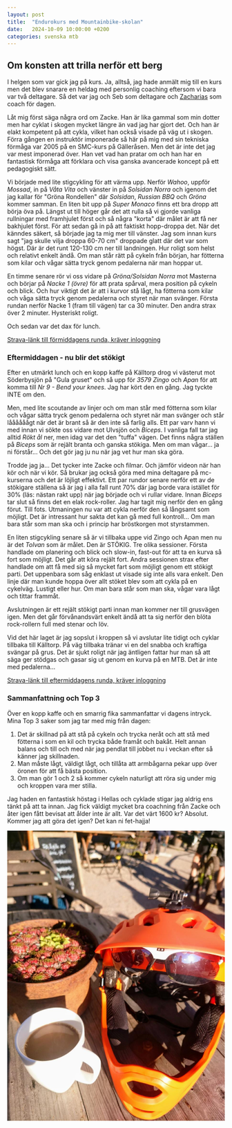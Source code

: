 ```yaml
---
layout: post
title:  "Endurokurs med Mountainbike-skolan"
date:   2024-10-09 10:00:00 +0200
categories: svenska mtb
---
```


## Om konsten att trilla nerför ett berg

I helgen som var gick jag på kurs. Ja, alltså, jag hade anmält mig till en kurs men det blev snarare en heldag med personlig coaching eftersom vi bara var två deltagare. Så det var jag och Seb som deltagare och [Zacharias](https://mountainbikeskolan.se/om-oss/racing-team/) som coach för dagen.

Låt mig först säga några ord om Zacke. Han är lika gammal som min dotter men har cyklat i skogen mycket längre än vad jag har gjort det. Och han är elakt kompetent på att cykla, vilket han också visade på väg ut i skogen. Förra gången en instruktör imponerade så här på mig med sin tekniska förmåga var 2005 på en SMC-kurs på Gälleråsen. Men det är inte det jag var mest imponerad över. Han vet vad han pratar om och han har en fantastisk förmåga att förklara och visa ganska avancerade koncept på ett pedagogiskt sätt.

Vi började med lite stigcykling för att värma upp. Nerför _Wahoo_, uppför _Mossad_, in på _Våta Vita_ och vänster in på _Solsidan Norra_ och igenom det jag kallar för "Gröna Rondellen" där _Solsidan_, _Russian BBQ_ och _Gröna_ kommer samman. En liten bit upp på _Super Monaco_ finns ett bra dropp att börja öva på. Längst ut till höger går det att rulla så vi gjorde vanliga rullningar med framhjulet först och så några "korta" där målet är att få ner bakhjulet först. För att sedan gå in på att faktiskt hopp-droppa det. När det känndes säkert, så började jag ta mig mer till vänster. Jag som innan kurs sagt "jag skulle vilja droppa 60-70 cm" droppade glatt där det var som högst. Där är det runt 120-130 cm ner till landningen. Hur roligt som helst och relativt enkelt ändå. Om man står rätt på cykeln från början, har fötterna som kilar och vågar sätta tryck genom pedalerna när man hoppar ut.

En timme senare rör vi oss vidare på _Gröna/Solsidan Norra_ mot Masterna och börjar på _Nacke 1 (övre)_ för att prata spårval, mera position på cykeln och blick. Och hur viktigt det är att i kurvor stå lågt, ha fötterna som kilar och våga sätta tryck genom pedalerna och styret när man svänger. Första rundan nerför Nacke 1 (fram till vägen) tar ca 30 minuter. Den andra strax över 2 minuter. Hysteriskt roligt.

Och sedan var det dax för lunch.

[Strava-länk till förmiddagens runda, kräver inloggning](https://www.strava.com/activities/12588090604)

### Eftermiddagen - nu blir det stökigt

Efter en utmärkt lunch och en kopp kaffe på Källtorp drog vi västerut mot Söderbysjön på "Gula gruset" och så upp för _3579 Zingo_ och _Apan_ för att komma till _Nr 9 - Bend your knees_. Jag har kört den en gång. Jag tyckte INTE om den.

Men, med lite scoutande av linjer och om man står med fötterna som kilar och vågar sätta tryck genom pedalerna och styret när man svänger och står låååååågt när det är brant så är den inte så farlig alls. Ett par varv hann vi med innan vi sökte oss vidare mot Ulvsjön och _Biceps_. I vanliga fall tar jag alltid _Rökt ål_ ner, men idag var det den "tuffa" vägen. Det finns några ställen på _Biceps_ som är rejält branta och ganska stökiga. Men om man vågar... ja ni förstår... Och det gör jag ju nu när jag vet hur man ska göra.

Trodde jag ja... Det tycker inte Zacke och filmar. Och jämför videon när han kör och när vi kör. Så brukar jag också göra med mina deltagare på mc-kurserna och det är löjligt effektivt. Ett par rundor senare nerför ett av de stökigare ställena så är jag i alla fall runt 70% där jag borde vara istället för 30% (läs: nästan rakt upp) när jag började och vi rullar vidare. Innan _Biceps_ tar slut så finns det en elak rock-roller. Jag har tagit mig nerför den en gång förut. Till fots. Utmaningen nu var att cykla nerför den så långsamt som möjligt. Det är intressant hur sakta det kan gå med full kontroll... Om man bara står som man ska och i princip har bröstkorgen mot styrstammen.

En liten stigcykling senare så är vi tillbaka uppe vid Zingo och Apan men nu är det _Tolvan_ som är målet. Den är STÖKIG. Tre olika sessioner. Första handlade om planering och blick och slow-in, fast-out för att ta en kurva så fort som möjligt. Det går att köra rejält fort. Andra sessionen strax efter handlade om att få med sig så mycket fart som möjligt genom ett stökigt parti. Det uppenbara som såg enklast ut visade sig inte alls vara enkelt. Den linje där man kunde hoppa över allt stöket blev som att cykla på en cykelväg. Lustigt eller hur. Om man bara står som man ska, vågar vara lågt och tittar frammåt.

Avslutningen är ett rejält stökigt parti innan man kommer ner till grusvägen igen. Men det går förvånandsvärt enkelt ändå att ta sig nerför den blöta rock-rollern full med stenar och löv.

Vid det här laget är jag sopslut i kroppen så vi avslutar lite tidigt och cyklar tillbaka till Källtorp. På väg tillbaka tränar vi en del snabba och kraftiga svängar på grus. Det är sjukt roligt när jag äntligen fattar hur man så att säga ger stödgas och gasar sig ut genom en kurva på en MTB. Det är inte med pedalerna...

[Strava-länk till eftermiddagens runda, kräver inloggning](https://www.strava.com/activities/12588090604)

### Sammanfattning och Top 3

Över en kopp kaffe och en smarrig fika sammanfattar vi dagens intryck. Mina Top 3 saker som jag tar med mig från dagen:

1. Det är skillnad på att stå på cykeln och trycka neråt och att stå med fötterna i som en kil och trycka både framåt och bakåt. Helt annan balans och till och med när jag pendlat till jobbet nu i veckan efter så känner jag skillnaden.
2. Man måste lågt, väldigt lågt, och tillåta att armbågarna pekar upp över öronen för att få bästa position.
3. Om man gör 1 och 2 så kommer cykeln naturligt att röra sig under mig och kroppen vara mer stilla.

Jag haden en fantastisk höstag i Hellas och cyklade stigar jag aldrig ens tänkt på att ta innan. Jag fick väldigt mycket bra coachning från Zacke och åter igen fått bevisat att ålder inte är allt. Var det värt 1600 kr? Absolut. Kommer jag att göra det igen? Det kan ni fet-hajja!

![En kaffekopp och en orange hjälm på ett bord i solskenet](/images/posts/mtb-helmet-coffee-smal.jpg)
